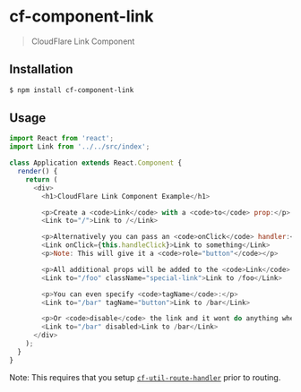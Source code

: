 # cf-component-link

> CloudFlare Link Component

## Installation

```sh
$ npm install cf-component-link
```

## Usage

```js
import React from 'react';
import Link from '../../src/index';

class Application extends React.Component {
  render() {
    return (
      <div>
        <h1>CloudFlare Link Component Example</h1>

        <p>Create a <code>Link</code> with a <code>to</code> prop:</p>
        <Link to="/">Link to /</Link>

        <p>Alternatively you can pass an <code>onClick</code> handler:</p>
        <Link onClick={this.handleClick}>Link to something</Link>
        <p>Note: This will give it a <code>role="button"</code></p>

        <p>All additional props will be added to the <code>Link</code> element:</p>
        <Link to="/foo" className="special-link">Link to /foo</Link>

        <p>You can even specify <code>tagName</code>:</p>
        <Link to="/bar" tagName="button">Link to /bar</Link>

        <p>Or <code>disable</code> the link and it wont do anything when clicked:</p>
        <Link to="/bar" disabled>Link to /bar</Link>
      </div>
    );
  }
}
```

Note: This requires that you setup
[`cf-util-route-handler`](https://www.npmjs.com/package/cf-util-route-handler)
prior to routing.
